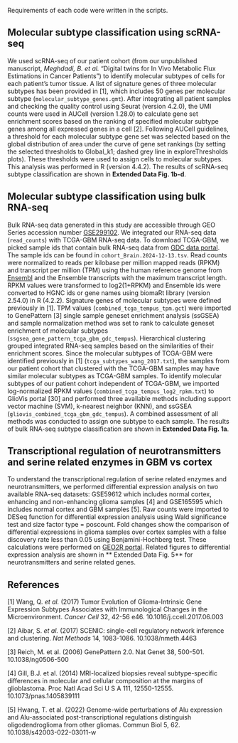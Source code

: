 Requirements of each code were written in the scripts.
## Molecular subtype classification using scRNA-seq
We used scRNA-seq of our patient cohort (from our unpublished manuscript, _Meghdadi, B. et al._ “Digital twins for In Vivo Metabolic Flux Estimations in Cancer Patients”) to identify molecular subtypes of cells for each patient’s tumor tissue. 
A list of signature genes of three molecular subtypes has been provided in [1], which includes 50 genes per molecular subtype (`molecular_subtype_genes.gmt`). 
After integrating all patient samples and checking the quality control using Seurat (version 4.2.0), the UMI counts were used in AUCell (version 1.28.0) to calculate gene set enrichment scores based on the ranking of specified molecular subtype genes among all expressed genes in a cell [2]. 
Following AUCell guidelines, a threshold for each molecular subtype gene set was selected based on the global distribution of area under the curve of gene set rankings (by setting the selected thresholds to Global_k1; dashed grey line in exploreThresholds plots). 
These thresholds were used to assign cells to molecular subtypes. This analysis was performed in R (version 4.4.2).
The results of scRNA-seq subtype classification are shown in **Extended Data Fig. 1b-d**.

## Molecular subtype classification using bulk RNA-seq
Bulk RNA-seq data generated in this study are accessible through GEO Series accession number [GSE299102](https://www.ncbi.nlm.nih.gov/geo/query/acc.cgi?acc=GSE299102). We integrated our RNA-seq data (`read_counts`) with TCGA-GBM RNA-seq data. 
To download TCGA-GBM, we picked sample ids that contain bulk RNA-seq data from [GDC data portal](https://portal.gdc.cancer.gov/). The sample ids can be found in `cohort_Brain.2024-12-13.tsv`. 
Read counts were normalized to reads per kilobase per million mapped reads (RPKM) and transcript per million (TPM) using the human reference genome from [Ensembl](https://ftp.ensembl.org/pub/release-113/gtf/homo_sapiens/Homo_sapiens.GRCh38.113.gtf.gz) and the Ensemble transcripts with the maximum transcript length.
RPKM values were transformed to log2(1+RPKM) and Ensemble ids were converted to HGNC ids or gene names using biomaRt library (version 2.54.0) in R (4.2.2). 
Signature genes of molecular subtypes were defined previously in [1]. 
TPM values (`combined_tcga_tempus_tpm.gct`) were imported to GenePattern [3] single sample geneset enrichment analysis (ssGSEA) and sample normalization method was set to rank to calculate geneset enrichment of molecular subtypes (`ssgsea_gene_pattern_tcga_gbm_gdc_tempus`). 
Hierarchical clustering grouped integrated RNA-seq samples based on the similarities of their enrichment scores. 
Since the molecular subtypes of TCGA-GBM were identified previously in [1] (`tcga_subtypes_wang_2017.txt`), the samples from our patient cohort that clustered with the TCGA-GBM samples may have similar molecular subtypes as TCGA-GBM samples. 
To identify molecular subtypes of our patient cohort independent of TCGA-GBM, we imported log-normalized RPKM values (`combined_tcga_tempus_log2_rpkm.txt`) to GlioVis portal [30] and performed three available methods including support vector machine (SVM), k-nearest neighbor (KNN), and ssGSEA (`gliovis_combined_tcga_gbm_gdc_tempus`). A combined assessment of all methods was conducted to assign one subtype to each sample.
The results of bulk RNA-seq subtype classification are shown in **Extended Data Fig. 1a**.

## Transcriptional regulation of neurotransmitters and serine related enzymes in GBM vs cortex
To understand the transcriptional regulation of serine related enzymes and neurotransmitters, we performed differential expression analysis on two available RNA-seq datasets: GSE59612 which includes normal cortex, enhancing and non-enhancing glioma samples [4] and GSE165595 which includes normal cortex and GBM samples [5]. 
Raw counts were imported to DESeq function for differential expression analysis using Wald significance test and size factor type = poscount. Fold changes show the comparison of differential expressions in glioma samples over cortex samples with a false discovery rate less than 0.05 using Benjamini-Hochberg test. 
These calculations were performed on [GEO2R portal](https://www.ncbi.nlm.nih.gov/geo/geo2r/).
Related figures to differential expression analysis are shown in ** Extended Data Fig. 5** for neurotransmitters and serine related genes.

## References
[1] Wang, Q. _et al._ (2017) Tumor Evolution of Glioma-Intrinsic Gene Expression Subtypes Associates with Immunological Changes in the Microenvironment. _Cancer Cell_ 32, 42-56 e46. 10.1016/j.ccell.2017.06.003

[2] Aibar, S. _et al._ (2017) SCENIC: single-cell regulatory network inference and clustering. _Nat Methods_ 14, 1083-1086. 10.1038/nmeth.4463

[3] Reich, M. et al. (2006) GenePattern 2.0. Nat Genet 38, 500-501. 10.1038/ng0506-500

[4] Gill, B.J. et al. (2014) MRI-localized biopsies reveal subtype-specific differences in molecular and cellular composition at the margins of glioblastoma. Proc Natl Acad Sci U S A 111, 12550-12555. 10.1073/pnas.1405839111

[5] Hwang, T. et al. (2022) Genome-wide perturbations of Alu expression and Alu-associated post-transcriptional regulations distinguish oligodendroglioma from other gliomas. Commun Biol 5, 62. 10.1038/s42003-022-03011-w
